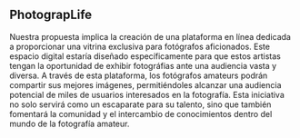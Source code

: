 ## PhotograpLife
Nuestra propuesta implica la creación de una plataforma en línea dedicada a proporcionar una vitrina exclusiva para fotógrafos aficionados. Este espacio digital estaría diseñado específicamente para que estos artistas tengan la oportunidad de exhibir fotográfias ante una audiencia vasta y diversa. A través de esta plataforma, los fotógrafos amateurs podrán compartir sus mejores imágenes, permitiéndoles alcanzar una audiencia potencial de miles de usuarios interesados en la fotografía. Esta iniciativa no solo servirá como un escaparate para su talento, sino que también fomentará la comunidad y el intercambio de conocimientos dentro del mundo de la fotografía amateur.
